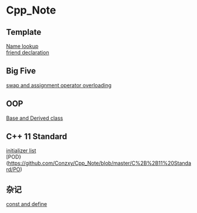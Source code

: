 # Cpp_Note
## Template
[Name lookup](https://github.com/Conzxy/Cpp_Note/blob/master/CPPP/Template/Name%20lookup.md)<br>
[friend declaration](https://github.com/Conzxy/Cpp_Note/blob/master/CPPP/Template/class%20template%20friend%20declaration.md)<br>
## Big Five
[swap and assignment operator overloading](https://github.com/Conzxy/Cpp_Note/blob/master/CPPP/Big%20Five/assignment%20operator.md)

## OOP
[Base and Derived class](https://github.com/Conzxy/Cpp_Note/blob/master/CPPP/Object-oriented%20programming(OOP)/Base%20class%20and%20derived%20class.md)<br>

## C++ 11 Standard
[initializer list](https://github.com/Conzxy/Cpp_Note/blob/master/C%2B%2B11%20Standard/Initializer%20lists.md)<br>
[POD}(https://github.com/Conzxy/Cpp_Note/blob/master/C%2B%2B11%20Standard/PO)<br>

## 杂记
[const and define](https://github.com/Conzxy/Cpp_Note/blob/master/const%E4%B8%8E%23define%E7%9A%84%E5%8C%BA%E5%88%AB.md)<br>
